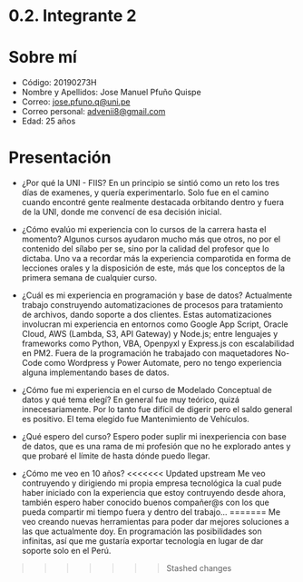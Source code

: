 # 0.2. Integrante 2

# Sobre mí
- Código: 20190273H
- Nombre y Apellidos: Jose Manuel Pfuño Quispe
- Correo: jose.pfuno.q@uni.pe
- Correo personal: advenii8@gmail.com
- Edad: 25 años

# Presentación

- ¿Por qué la UNI - FIIS?
  En un principio se sintió como un reto los tres días de examenes, y quería experimentarlo. Solo fue en el camino cuando encontré gente realmente destacada orbitando dentro y fuera de la UNI, donde me convencí de esa decisión inicial.

- ¿Cómo evalúo mi experiencia con lo cursos de la carrera hasta el momento?
  Algunos cursos ayudaron mucho más que otros, no por el contenido del sílabo per se, sino por la calidad del profesor que lo dictaba. Uno va a recordar más la experiencia comparotida en forma de lecciones orales y la disposición de este, más que los conceptos de la primera semana de cualquier curso.

- ¿Cuál es mi experiencia en programación y base de datos?
  Actualmente trabajo construyendo automatizaciones de procesos para tratamiento de archivos, dando soporte a dos clientes. Estas automatizaciones involucran mi experiencia en entornos como Google App Script, Oracle Cloud, AWS (Lambda, S3, API Gateway) y Node.js; entre lenguajes y frameworks como Python, VBA, Openpyxl y Express.js con escalabilidad en PM2. Fuera de la programación he trabajado con maquetadores No-Code como Wordpress y Power Automate, pero no tengo experiencia alguna implementando bases de datos.

- ¿Cómo fue mi experiencia en el curso de Modelado Conceptual de datos y qué tema elegí?
  En general fue muy teórico, quizá innecesariamente. Por lo tanto fue difícil de digerir pero el saldo general es positivo. El tema elegido fue Mantenimiento de Vehículos.

- ¿Qué espero del curso?
  Espero poder suplir mi inexperiencia con base de datos, que es una rama de mi profesión que no he explorado antes y que probaré el límite de hasta dónde puedo llegar.

- ¿Cómo me veo en 10 años?
<<<<<<< Updated upstream
  Me veo contruyendo y dirigiendo mi propia empresa tecnológica la cual pude haber iniciado con la experiencia que estoy contruyendo desde ahora, también espero haber conocido buenos compañer@s con los que pueda compartir mi tiempo fuera y dentro del trabajo...
=======
  Me veo creando nuevas herramientas para poder dar mejores soluciones a las que actualmente doy. En programación las posibilidades son infinitas, así que me gustaría exportar tecnología en lugar de dar soporte solo en el Perú.
>>>>>>> Stashed changes
